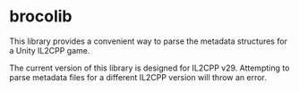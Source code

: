 # brocolib

This library provides a convenient way to parse the metadata structures for a
Unity IL2CPP game.

The current version of this library is designed for IL2CPP v29. Attempting to
parse metadata files for a different IL2CPP version will throw an error.

